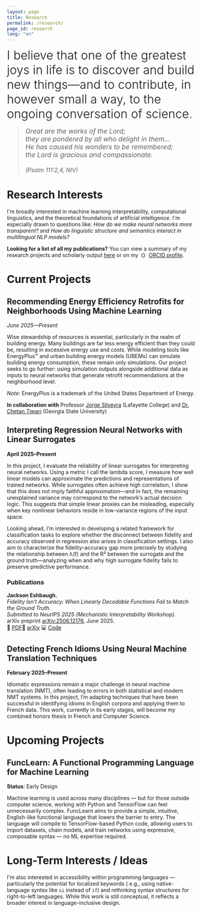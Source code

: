 ```yaml
---
layout: page
title: Research
permalink: /research/
page_id: research
lang: "en"
---
```


<div style="font-size: 2rem; font-weight: 300; margin-bottom: 1rem;">
  I believe that one of the greatest joys in life is to discover and build new things—and to contribute, in however small a way, to the ongoing conversation of science.
</div>

<blockquote style="font-size: 1.1rem; margin-top: 1rem; font-style: italic;">
  Great are the works of the Lord;<br>
  they are pondered by all who delight in them... <br>
  He has caused his wonders to be remembered; <br>
  the Lord is gracious and compassionate. <br>
  <br>
  <span style="font-size: 0.95rem;">(Psalm 111:2,4, NIV)</span>
</blockquote>

# Research Interests

I'm broadly interested in machine learning interpretability, computational linguistics, and the theoretical foundations
of artificial intelligence. I'm especially drawn to questions like: _How do we make neural networks more transparent?_
and _How do linguistic structure and semantics interact in multilingual NLP models?_

**Looking for a list of all my publications?**
You can view a summary of my research projects and scholarly output [here](/publications) or on my
<img alt="ORCID iD" src="https://info.orcid.org/wp-content/uploads/2019/11/orcid_16x16.png"
width="16" height="16" style="vertical-align: text-bottom; margin-left: 4px;" />
<a href="https://orcid.org/0009-0009-1806-2166" target="_blank" rel="noopener noreferrer" style="text-decoration: underline;">
ORCID profile</a>.

# Current Projects

## Recommending Energy Efficiency Retrofits for Neighborhoods Using Machine Learning

*June 2025—Present*

Wise stewardship of resources is essential, particularly in the realm of building energy. Many buildings are far less
energy efficient than they could be, resulting in excessive energy use and costs. While modeling tools like
EnergyPlus&trade; and urban building energy models (UBEMs) can simulate building energy consumption, these remain only
simulations. Our project seeks to go further: using simulation outputs alongside additional data as inputs to neural
networks that generate retrofit recommendations at the neighborhood level.

_Note_: EnergyPlus is a trademark of the United States Department of Energy.

**In collaboration with** Professor [Jorge Silveyra](https://compsci.lafayette.edu/people/jorge-silveyra/) (Lafayette
College)
and [Dr. Chetan Tiwari](https://cas.gsu.edu/profile/chetan-tiwari/) (Georgia State University)

## Interpreting Regression Neural Networks with Linear Surrogates

**April 2025–Present**

In this project, I evaluate the reliability of linear surrogates for interpreting neural networks. Using a metric I call
the lambda score, I measure how well linear models can approximate the predictions and representations of trained
networks. While surrogates often achieve high correlation, I show that this does not imply faithful approximation—and in
fact, the remaining unexplained variance may correspond to the network’s actual decision logic. This suggests that
simple linear proxies can be misleading, especially when key nonlinear behaviors reside in low-variance regions of the
input space.

Looking ahead, I’m interested in developing a related framework for classification tasks to explore whether the
disconnect between fidelity and accuracy observed in regression also arises in classification settings. I also aim to
characterize the fidelity–accuracy gap more precisely by studying the relationship between λ(f) and the R² between the
surrogate and the ground truth—analyzing when and why high surrogate fidelity fails to preserve predictive performance.

### Publications

**Jackson Eshbaugh.**  
*Fidelity Isn’t Accuracy: When Linearly Decodable Functions Fail to Match the Ground Truth.*  
*Submitted to NeurIPS 2025 (Mechanistic Interpretability Workshop).*  
arXiv preprint [arXiv:2506.12176](https://arxiv.org/abs/2506.12176), June 2025.  
📄 [PDF](https://arxiv.org/pdf/2506.12176)🔗 [arXiv](https://arxiv.org/abs/2506.12176)
💻 [Code](https://github.com/jacksoneshbaugh/lambda-linearity-score)

## Detecting French Idioms Using Neural Machine Translation Techniques

**February 2025–Present**

Idiomatic expressions remain a major challenge in neural machine translation (NMT), often leading to errors in both
statistical and modern NMT systems. In this project, I’m adapting techniques that have been successful in identifying
idioms in English corpora and applying them to French data. This work, currently in its early stages, will become my
combined honors thesis in French and Computer Science.

# Upcoming Projects

## FuncLearn: A Functional Programming Language for Machine Learning

**Status**: Early Design

Machine learning is used across many disciplines — but for those outside computer science, working with Python and
TensorFlow can feel unnecessarily complex. FuncLearn aims to provide a simple, intuitive, English-like functional
language that lowers the barrier to entry. The language will compile to TensorFlow-based Python code, allowing users to
import datasets, chain models, and train networks using expressive, composable syntax — no ML expertise required.

# Long-Term Interests / Ideas

I'm also interested in accessibility within programming languages — particularly the potential for localized keywords (
e.g., using native-language syntax like `si` instead of `if`) and rethinking syntax structures for right-to-left
languages. While this work is still conceptual, it reflects a broader interest in language-inclusive design.
